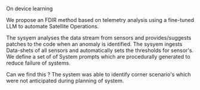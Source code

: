On device learning

We propose an FDIR method based on telemetry analysis using a fine-tuned LLM to automate Satellite Operations.

The sysyem analyses the data stream from sensors and provides/suggests patches to the code when an anomaly is identified.
The sysyem ingests Data-shets of all sensors and automatically sets the thresholds for sensor's.
We define a set of of System prompts which are procedurally generated to reduce failure of systems.

Can we find this ?
The system was able to identify corner scenario's which were not anticipated during planning of system.